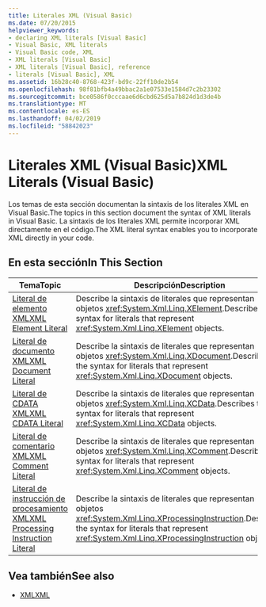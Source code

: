 ```yaml
---
title: Literales XML (Visual Basic)
ms.date: 07/20/2015
helpviewer_keywords:
- declaring XML literals [Visual Basic]
- Visual Basic, XML literals
- Visual Basic code, XML
- XML literals [Visual Basic]
- XML literals [Visual Basic], reference
- literals [Visual Basic], XML
ms.assetid: 16b28c40-8768-423f-bd9c-22ff10de2b54
ms.openlocfilehash: 98f81bfb4a49bbac2a1e07533e1584d7c2b23302
ms.sourcegitcommit: bce0586f0cccaae6d6cbd625d5a7b824d1d3de4b
ms.translationtype: MT
ms.contentlocale: es-ES
ms.lasthandoff: 04/02/2019
ms.locfileid: "58842023"
---
```

# <a name="xml-literals-visual-basic"></a><span data-ttu-id="812a4-102">Literales XML (Visual Basic)</span><span class="sxs-lookup"><span data-stu-id="812a4-102">XML Literals (Visual Basic)</span></span>
<span data-ttu-id="812a4-103">Los temas de esta sección documentan la sintaxis de los literales XML en Visual Basic.</span><span class="sxs-lookup"><span data-stu-id="812a4-103">The topics in this section document the syntax of XML literals in Visual Basic.</span></span> <span data-ttu-id="812a4-104">La sintaxis de los literales XML permite incorporar XML directamente en el código.</span><span class="sxs-lookup"><span data-stu-id="812a4-104">The XML literal syntax enables you to incorporate XML directly in your code.</span></span>  
  
## <a name="in-this-section"></a><span data-ttu-id="812a4-105">En esta sección</span><span class="sxs-lookup"><span data-stu-id="812a4-105">In This Section</span></span>  
  
|<span data-ttu-id="812a4-106">Tema</span><span class="sxs-lookup"><span data-stu-id="812a4-106">Topic</span></span>|<span data-ttu-id="812a4-107">Descripción</span><span class="sxs-lookup"><span data-stu-id="812a4-107">Description</span></span>|  
|-----------|-----------------|  
|[<span data-ttu-id="812a4-108">Literal de elemento XML</span><span class="sxs-lookup"><span data-stu-id="812a4-108">XML Element Literal</span></span>](../../../visual-basic/language-reference/xml-literals/xml-element-literal.md)|<span data-ttu-id="812a4-109">Describe la sintaxis de literales que representan objetos <xref:System.Xml.Linq.XElement>.</span><span class="sxs-lookup"><span data-stu-id="812a4-109">Describes the syntax for literals that represent <xref:System.Xml.Linq.XElement> objects.</span></span>|  
|[<span data-ttu-id="812a4-110">Literal de documento XML</span><span class="sxs-lookup"><span data-stu-id="812a4-110">XML Document Literal</span></span>](../../../visual-basic/language-reference/xml-literals/xml-document-literal.md)|<span data-ttu-id="812a4-111">Describe la sintaxis de literales que representan objetos <xref:System.Xml.Linq.XDocument>.</span><span class="sxs-lookup"><span data-stu-id="812a4-111">Describes the syntax for literals that represent <xref:System.Xml.Linq.XDocument> objects.</span></span>|  
|[<span data-ttu-id="812a4-112">Literal de CDATA XML</span><span class="sxs-lookup"><span data-stu-id="812a4-112">XML CDATA Literal</span></span>](../../../visual-basic/language-reference/xml-literals/xml-cdata-literal.md)|<span data-ttu-id="812a4-113">Describe la sintaxis de literales que representan objetos <xref:System.Xml.Linq.XCData>.</span><span class="sxs-lookup"><span data-stu-id="812a4-113">Describes the syntax for literals that represent <xref:System.Xml.Linq.XCData> objects.</span></span>|  
|[<span data-ttu-id="812a4-114">Literal de comentario XML</span><span class="sxs-lookup"><span data-stu-id="812a4-114">XML Comment Literal</span></span>](../../../visual-basic/language-reference/xml-literals/xml-comment-literal.md)|<span data-ttu-id="812a4-115">Describe la sintaxis de literales que representan objetos <xref:System.Xml.Linq.XComment>.</span><span class="sxs-lookup"><span data-stu-id="812a4-115">Describes the syntax for literals that represent <xref:System.Xml.Linq.XComment> objects.</span></span>|  
|[<span data-ttu-id="812a4-116">Literal de instrucción de procesamiento XML</span><span class="sxs-lookup"><span data-stu-id="812a4-116">XML Processing Instruction Literal</span></span>](../../../visual-basic/language-reference/xml-literals/xml-processing-instruction-literal.md)|<span data-ttu-id="812a4-117">Describe la sintaxis de literales que representan objetos <xref:System.Xml.Linq.XProcessingInstruction>.</span><span class="sxs-lookup"><span data-stu-id="812a4-117">Describes the syntax for literals that represent <xref:System.Xml.Linq.XProcessingInstruction> objects.</span></span>|  
  
## <a name="see-also"></a><span data-ttu-id="812a4-118">Vea también</span><span class="sxs-lookup"><span data-stu-id="812a4-118">See also</span></span>

- [<span data-ttu-id="812a4-119">XML</span><span class="sxs-lookup"><span data-stu-id="812a4-119">XML</span></span>](../../../visual-basic/programming-guide/language-features/xml/index.md)
